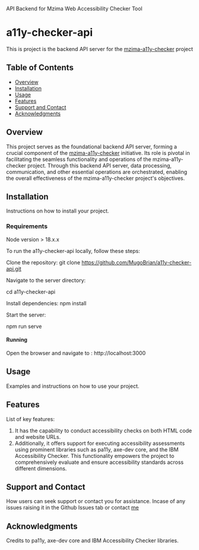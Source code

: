 
API Backend for Mzima Web Accessibility Checker Tool
# a11y-checker-api

This is project is the backend API server for the [mzima-a11y-checker](https://github.com/MugoBrian/mzima-a11y-checker) project

## Table of Contents

- [Overview](#overview)
- [Installation](#installation)
- [Usage](#usage)
- [Features](#features)
- [Support and Contact](#support-and-contact)
- [Acknowledgments](#acknowledgments)

## Overview
This project serves as the foundational backend API server, forming a crucial component of the [mzima-a11y-checker](https://github.com/MugoBrian/mzima-a11y-checker) initiative. Its role is pivotal in facilitating the seamless functionality and operations of the mzima-a11y-checker project. Through this backend API server, data processing, communication, and other essential operations are orchestrated, enabling the overall effectiveness of the mzima-a11y-checker project's objectives.

## Installation

Instructions on how to install your project.
### Requirements
Node version > 18.x.x

To run the a11y-checker-api locally, follow these steps:

Clone the repository:
git clone https://github.com/MugoBrian/a11y-checker-api.git

Navigate to the server directory:

cd a11y-checker-api

Install dependencies:
npm install

Start the server:

npm run serve

#### Running 

Open the browser and navigate to :  http://localhost:3000

## Usage

Examples and instructions on how to use your project.

## Features

List of key features:
1. It has the capability to conduct accessibility checks on both HTML code and website URLs.
2. Additionally, it offers support for executing accessibility assessments using prominent libraries such as pa11y, axe-dev core, and the IBM Accessibility Checker.
   This functionality empowers the project to comprehensively evaluate and ensure accessibility standards across different dimensions.

## Support and Contact

How users can seek support or contact you for assistance.
Incase of any issues raising it in the Github Issues tab or contact [me](brianmuchirimugo@gmail.com)

## Acknowledgments

Credits to pa11y, axe-dev core and IBM Accessibility Checker libraries.


